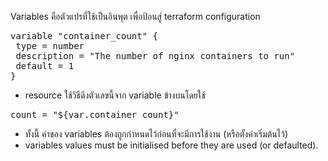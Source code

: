 
Variables คือตัวแปรที่ใช้เป็นอินพุต เพื่อป้อนสู่ terraform configuration

<pre class="file" data-filename="variables.tf" data-target="replace">variable "container_count" {
 type = number
 description = "The number of nginx containers to run"
 default = 1
}
</pre>

* resource ใช้วิธีดึงตัวเลขนี้จาก variable ข้างบนโดยใช้
<pre>count = "${var.container_count}"</pre>

* ทั้งนี้ ค่าของ variables ต้องถูกกำหนดไว้ก่อนที่จะมีการใช้งาน (หรือตั้งค่าเริ่มต้นไว้)
* variables values must be initialised before they are used (or defaulted).
